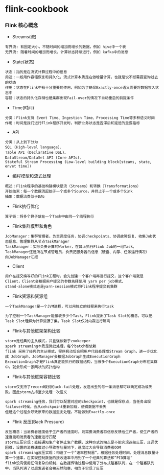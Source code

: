 # flink-cookbook


### Flink 核心概念

- Streams(流)
```text
有界流: 有固定大小，不随时间的增加而增长的数据，例如 hive中一个表
无界流: 随着时间的增加而增长，计算状态持续进行，例如 kafka中的消息
```

- State(状态)
```text
状态：指的是在流式计算过程中的信息
用途：一般用作容错恢复和持久化，流式计算本质是在做增量计算，也就是说不断需要查询过去的状态
作用：状态在Flink中有十分重要的作用，例如为了确保Exactly-once语义需要将数据写入状态中
容错：状态的持久化存储也是集群出现Fail-over的情况下自动重启的前提条件
```

- Time(时间)
```text
分类：Flink支持 Event Time、Ingestion Time、Processing Time等多种语义时间
作用：时间是我们进行Flink程序开发时，判断业务状态是否滞后和延迟的重要指标
```

- API
```text
分类：从上到下分为 
SQL (High-level language)、
Table API (Declarative DSL)、
DataStream/DataSet API (Core APIs)、
Stateful Stream Processing (Low-level building block[steams, state, envet time])
```

- 编程模型和流式处理
```text
概述：Flink程序的基础构建模块是流（Streams）和转换（Transformations）
开始结束：每一个数据流起始于一个或多个Source，并终止于一个或多个Sink
抽象：数据流类似于DAG
```

- Flink执行优化
```text
算子链：将多个算子放在一个Task中由同一个线程执行
```

- Flink集群模型和角色
```text
JobManager：集群管理者，负责调度任务，协调checkpoints、协调故障恢复、收集Job状态信息、管理集群从节点TaskManager
TaskManager：实际负责计算的Worker，在其上执行Flink Job的一组Task，TaskManager还是所在节点管理员，负责把服务器的信息（硬盘、内存、任务运行情况）
向JobManager汇报
```

- Client
```text
用户在提交编写好的Flink工程时，会先创建一个客户端再进行提交，这个客户端就是Client，Client会根据用户提交的参数先择使用 yarn per job模式、
stand-alone模式还是yarn-session模式将Flink程序提交到集群
```

- Flink资源和资源组
```text
一个TaskManager是一个JVM进程，可以用独立的线程来执行task

为了控制一个TaskManager能接收多少个Task，Flink提出了Task Slot的概念，可以把Task Slot理解为计算资源子集，Task Slot仅对内存进行隔离
```

- Flink与其他框架架构比较
```text
storm是经典的主从模式，并且强依赖于zookeeper
spark streaming本质是微批处理，每个batch都依赖
flink 采用了经典的主从模式，程序启动后会把用户代码处理成Stream Graph，进一步优化成 JobGraph，JobManager会根据JobGraph生成ExecutionGraph
ExecutionGraph才是Flink真正能执行的数据结构，当很多个ExecutionGraph分布在集群中，就会形成一张网状的拓扑结构
```
- Flink与其他框架容错比较
```text
storm仅支持了record级别的ack-fail处理，发送出去的每一条消息都可以确定成功或失败，因此storm支持至少处理一次语义

spark streaming任务，我们可以配置对应的checkpoint，也就是保存点，当任务出现failover时候，会从cehckpoint重新加载，使得数据不丢失
但是这个过程会导致原来的数据重复处理，不能做到Exactly-once
```

- Flink 反压(Back Pressure)
```text
反压概念：当消费者速度低于生产者的速度时，则需要消费者将信息反馈给生产者，使生产者的速度能和消费者的速度进行匹配
storm反压实现：直接通知生产者停止生产数据，这种方式的缺点是不能实现逐级反压，且调优困难，设置的消费速度过小导致吞吐量地下，速度过大会导致消费者OOM
spark streaming反压实现：构造了一个”速率控制器“，根据任务处理时间、处理消息数量计算一个速率，在实现控制数据的接收速率中用到了一个经典的算法即”PID算法“
flink没有使用任何复杂的机制，在数据传输过程中使用了分布式阻塞队列，在一个阻塞队列中，当队列满了以后发送者会被天然阻塞，相当于实现了反压
```
